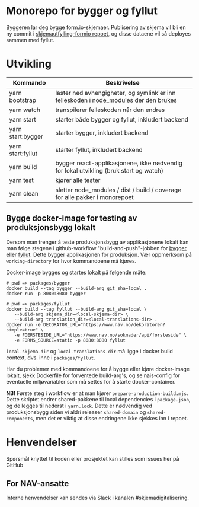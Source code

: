 # Monorepo for bygger og fyllut

Byggeren lar deg bygge form.io-skjemaer. Publisering av skjema vil bli en ny commit i
[skjemautfylling-formio repoet](https://github.com/navikt/skjemautfylling-formio),
og disse dataene vil så deployes sammen med fyllut.

# Utvikling

| Kommando  | Beskrivelse |
| ------------- | ------------- |
| yarn bootstrap  | laster ned avhengigheter, og symlink'er inn felleskoden i node_modules der den brukes |
| yarn watch  | transpilerer felleskoden når den endres |
| yarn start  | starter både bygger og fyllut, inkludert backend |
| yarn start:bygger  | starter bygger, inkludert backend |
| yarn start:fyllut  | starter fyllut, inkludert backend |
| yarn build  | bygger react-applikasjonene, ikke nødvendig for lokal utvikling (bruk start og watch) |
| yarn test  | kjører alle tester |
| yarn clean  | sletter node_modules / dist / build / coverage for alle pakker i monorepoet |

## Bygge docker-image for testing av produksjonsbygg lokalt

Dersom man trenger å teste produksjonsbygg av applikasjonene lokalt kan man følge stegene i github-workflow
"build-and-push"-jobben for
[bygger](https://github.com/navikt/skjemabygging-formio/blob/master/.github/workflows/build-and-test.yaml#L34) eller
[fyllut](https://github.com/navikt/skjemautfylling-formio/blob/master/.github/workflows/deploy-fyllut.yaml#L32).
Dette bygger applikasjonen for produksjon. Vær oppmerksom på ```working-directory``` for hvor kommandoene må kjøres.

Docker-image bygges og startes lokalt på følgende måte:

    # pwd => packages/bygger
    docker build --tag bygger --build-arg git_sha=local .
    docker run -p 8080:8080 bygger

    # pwd => packages/fyllut
    docker build --tag fyllut --build-arg git_sha=local \
       --build-arg skjema_dir=<local-skjema-dir> \
       --build-arg translation_dir=<local-translations-dir> .
    docker run -e DECORATOR_URL="https://www.nav.no/dekoratoren?simple=true" \
       -e FOERSTESIDE_URL="https://www.nav.no/soknader/api/forsteside" \
       -e FORMS_SOURCE=static -p 8080:8080 fyllut

```local-skjema-dir``` og ```local-translations-dir``` må ligge i docker build context,
dvs. inne i ```packages/fyllut```.

Har du problemer med kommandoene for å bygge eller kjøre docker-image lokalt, sjekk Dockerfile for forventede
build-arg's, og se nais-config for eventuelle miljøvariabler som må settes for å starte docker-container.

**NB!** Første steg i workflow er at man kjører ```prepare-production-build.mjs```. Dette skriptet endrer shared-pakkene
til local dependencies i ```package.json```, og de legges til nederst i ```yarn.lock```.
Dette er nødvendig ved produksjonsbygg siden vi aldri releaser ```shared-domain``` og ```shared-components```,
men det er viktig at disse endringene ikke sjekkes inn i repoet.

# Henvendelser

Spørsmål knyttet til koden eller prosjektet kan stilles som issues her på GitHub

## For NAV-ansatte

Interne henvendelser kan sendes via Slack i kanalen #skjemadigitalisering.

